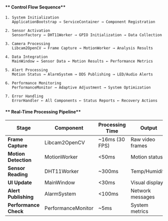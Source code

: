 
#### ** Control Flow Sequence**

```
1. System Initialization
   ApplicationBootstrap → ServiceContainer → Component Registration

2. Sensor Activation
   SensorFactory → DHT11Worker → GPIO Initialization → Data Collection

3. Camera Processing
   Libcam2OpenCV → Frame Capture → MotionWorker → Analysis Results

4. Data Integration
   MainWindow ← Sensor Data ← Motion Results ← Performance Metrics

5. Alert Processing
   Motion Status → AlarmSystem → DDS Publishing → LED/Audio Alerts

6. Performance Monitoring
   PerformanceMonitor → Adaptive Adjustment → System Optimization

7. Error Handling
   ErrorHandler ← All Components ← Status Reports ← Recovery Actions
```

#### ** Real-Time Processing Pipeline**

| **Stage** | **Component** | **Processing Time** | **Output** |
|-----------|---------------|-------------------|------------|
| **Frame Capture** | Libcam2OpenCV | ~16ms (30 FPS) | Raw video frames |
| **Motion Detection** | MotionWorker | <50ms | Motion status |
| **Sensor Reading** | DHT11Worker | ~300ms | Temp/Humidity |
| **UI Update** | MainWindow | <30ms | Visual display |
| **Alert Publishing** | AlarmSystem | <100ms | Network messages |
| **Performance Check** | PerformanceMonitor | ~5ms | System metrics |
